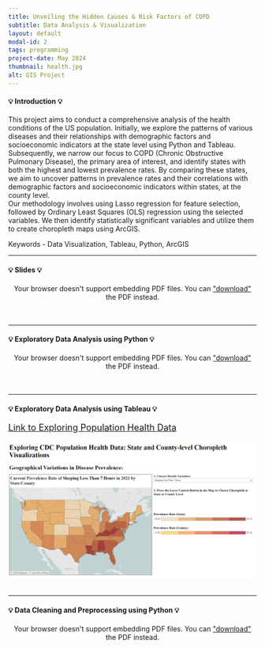 ```yaml
---
title: Unveiling the Hidden Causes & Risk Factors of COPD
subtitle: Data Analysis & Visualization
layout: default
modal-id: 2
tags: programming
project-date: May 2024
thumbnail: health.jpg
alt: GIS Project
---
```


<html>
<head>
    <meta name="viewport" content="width=device-width, initial-scale=1.0">
    <style>
        /* Style for the PDF container */
        .pdf-container {
            overflow-y: auto;
            max-height: 500px;
            margin-top: 20px; /* Add margin to separate from the text */
        }
        /* Style for the iframe container */
        .iframe-container {
        width: 100%; /* Adjust as needed */
        max-width: 1000px; /* Adjust as needed */
        margin-top: 20px;
        /* You can set a specific height for the container if needed */
        /* height: 500px; */
        }
        .iframe-container iframe {
        width: 100%; /* Set the iframe width to fill its container */
        height: 600px; /* Set a fixed height for the iframe */
        /* Alternatively, you can set a percentage height as well */
        /* height: 100%; */
        }
    </style>
</head>
<body>
    <h4>&#128161; Introduction &#128161;</h4>
    <p>This project aims to conduct a comprehensive analysis of the health conditions of the US population. Initially, we explore the patterns of various diseases and their relationships with demographic factors and socioeconomic indicators at the state level using Python and Tableau. <br>Subsequently, we narrow our focus to COPD (Chronic Obstructive Pulmonary Disease), the primary area of interest, and identify states with both the highest and lowest prevalence rates. By comparing these states, we aim to uncover patterns in prevalence rates and their correlations with demographic factors and socioeconomic indicators within states, at the county level. <br> Our methodology involves using Lasso regression for feature selection, followed by Ordinary Least Squares (OLS) regression using the selected variables. We then identify statistically significant variables and utilize them to create choropleth maps using ArcGIS.</p>
    <p>Keywords - Data Visualization, Tableau, Python, ArcGIS</p>
    <hr class="star-primary">
    <h4>&#128161; Slides &#128161;</h4>
    <div class="pdf-container" style="text-align: center;">
        <object data="img/portfolio/GIS.pdf" width="640" height="480" type="application/pdf">
            Your browser doesn't support embedding PDF files. You can <a href="img/portfolio/GIS.pdf">"download"</a> the PDF instead.
        </object>
    </div>
    <br>
    <br>
    <hr class="star-primary">
    <h4>&#128161; Exploratory Data Analysis using Python &#128161;</h4>
    <div class="pdf-container" style="text-align: center;">
        <object data="img/portfolio/EDA.pdf" width="640" height="480" type="application/pdf">
            Your browser doesn't support embedding PDF files. You can <a href="img/portfolio/EDA.pdf">"download"</a> the PDF instead.
        </object>
    </div>
    <br>
    <br>
    <hr class="star-primary">
    <h4>&#128161; Exploratory Data Analysis using Tableau &#128161;</h4>
    <a href="https://public.tableau.com/app/profile/yuting.weng/viz/ExploringCDCPopulationHealthDataStateandCounty-levelChoroplethVisualizations/Dashboard1?publish=yes" target="_blank" style="font-size: 18px;">Link to Exploring Population Health Data</a>
    <br>
    <br>
    <img src="img/portfolio/tableau.png" class="img-responsive img-centered" alt="Exploring Population Health Data">  
    <br>
    <br>
    <hr class="star-primary">
    <h4>&#128161; Data Cleaning and Preprocessing using Python &#128161;</h4>
    <div class="pdf-container" style="text-align: center;">
        <object data="img/portfolio/Data Cleaning and Preprocessing.pdf" width="640" height="480" type="application/pdf">
            Your browser doesn't support embedding PDF files. You can <a href="img/portfolio/Data Cleaning and Preprocessing.pdf">"download"</a> the PDF instead.
        </object>
    </div>
    <br>
</body>
</html>

